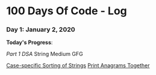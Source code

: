 # 100 Days Of Code - Log

### Day 1: January 2, 2020

**Today's Progress**: 

  *Part 1 DSA* String Medium GFG  
  
  [Case-specific Sorting of Strings](https://practice.geeksforgeeks.org/problems/case-specific-sorting-of-strings4845/1/?category[]=Strings&amp;category[]=Strings&amp;difficulty[]=1&amp;page=1&amp;query=category[]Stringsdifficulty[]1page1category[]Strings#)  [Print Anagrams Together](https://practice.geeksforgeeks.org/problems/print-anagrams-together/1/?category[]=Strings&category[]=Strings&difficulty[]=1&page=1&query=category[]Stringsdifficulty[]1page1category[]Strings#)
 

